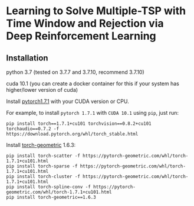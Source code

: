 # Learning to Solve Multiple-TSP with Time Window and Rejection via Deep Reinforcement Learning

## Installation
python 3.7 (tested on 3.7.7 and 3.7.10, recommend 3.7.10)

cuda 10.1 (you can create a docker container for this if your system has higher/lower version of cuda)

Install [pytorch1.7.1](https://pytorch.org/get-started/previous-versions/) with your CUDA version or CPU.

For example, to install `pytorch 1.7.1` with `CUDA 10.1` using `pip`, just run:
````
pip install torch==1.7.1+cu101 torchvision==0.8.2+cu101 torchaudio==0.7.2 -f https://download.pytorch.org/whl/torch_stable.html
````

Install [torch-geometric](https://github.com/rusty1s/pytorch_geometric) 1.6.3:
````
pip install torch-scatter -f https://pytorch-geometric.com/whl/torch-1.7.1+cu101.html
pip install torch-sparse -f https://pytorch-geometric.com/whl/torch-1.7.1+cu101.html
pip install torch-cluster -f https://pytorch-geometric.com/whl/torch-1.7.1+cu101.html
pip install torch-spline-conv -f https://pytorch-geometric.com/whl/torch-1.7.1+cu101.html
pip install torch-geometric==1.6.3
````

